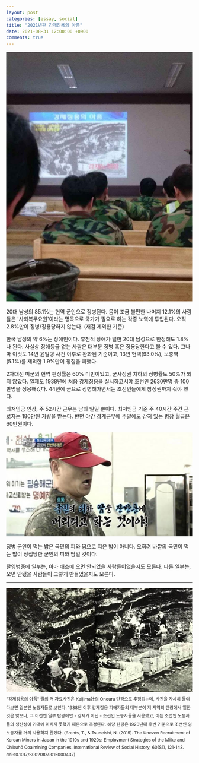```yaml
---
layout: post
categories: [essay, social]
title: "2021년판 강제징용의 아픔"
date: 2021-08-31 12:00:00 +0900
comments: true
---
```


![1](/assets/images/210831-1.jpg)

20대 남성의 85.1%는 현역 군인으로 징병된다. 몸이 조금 불편한 나머지 12.1%의 사람들은 '사회복무요원'이라는 명목으로 국가가 필요로 하는 각종 노역에 투입된다. 오직 2.8%만이 징병/징용당하지 않는다. (재검 제외한 기준)

한국 남성의 약 6%는 장애인이다. 후천적 장애가 덜한 20대 남성으로 한정해도 1.8%나 된다. 사실상 장애등급 없는 사람은 대부분 징병 혹은 징용당한다고 볼 수 있다. 그나마 이것도 14년 윤일병 사건 이후로 완화된 기준이고, 13년 현역(93.0%), 보충역(5.1%)를 제외한 1.9%만이 징집을 피했다.

2차대전 미군의 현역 판정률은 60% 미만이었고, 군사정권 치하의 징병률도 50%가 되지 않았다. 일제도 1938년에 처음 강제징용을 실시하고서야 조선인 2630만명 중 100만명을 징용해갔다. 44년에 군으로 징병해가면서는 조선인들에게 참정권까지 줘야 했다.

최저임금 인상, 주 52시간 근무는 남의 일일 뿐이다. 최저임금 기준 주 40시간 주간 근로자는 180만원 가량을 받는다. 반면 야간 경계근무에 주말에도 갇혀 있는 병장 월급은 60만원이다.

![3](/assets/images/210831-3.jpg)

징병 군인이 먹는 밥은 국민의 피와 땀으로 지은 밥이 아니다. 오히려 바깥의 국민이 먹는 밥이 징집당한 군인의 피와 땀일 것이다.

탈영병중에 일부는, 아마 애초에 오면 안되었을 사람들이었을지도 모른다. 다른 일부는, 오면 안됐을 사람들이 그렇게 만들었을지도 모른다.


-------------


<sup>![2](/assets/images/210831-2.jpg) "강제징용의 아픔" 짤의 저 자료사진은 Kaijima社의 Onoura 탄광으로 추정되는데, 사진을 자세히 들여다보면 일본인 노동자들로 보인다. 1938년 이후 강제징용 피해자들의 대부분이 저 지역의 탄광에서 일한 것은 맞으나, 그 이전엔 일부 탄광에만 - 강제가 아닌 - 조선인 노동자들을 사용했고, 이는 조선인 노동자들의 생산성이 기대에 미치지 못했기 때문으로 추정된다. 해당 탄광은 1920년대 후반 기준으로 조선인 임노동자를 거의 사용하지 않았다.
(Arents, T., & Tsuneishi, N. (2015). The Uneven Recruitment of Korean Miners in Japan in the 1910s and 1920s: Employment Strategies of the Miike and Chikuhō Coalmining Companies. International Review of Social History, 60(S1), 121-143. doi:10.1017/S0020859015000437)</sup>

